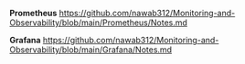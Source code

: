 

**Prometheus** https://github.com/nawab312/Monitoring-and-Observability/blob/main/Prometheus/Notes.md

**Grafana** https://github.com/nawab312/Monitoring-and-Observability/blob/main/Grafana/Notes.md



  
